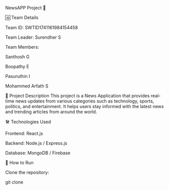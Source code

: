 NewsAPP Project 🚀

🆔 Team Details

Team ID: SWTlD1741161984154458

Team Leader: Surendher S

Team Members:

Santhosh G

Boopathy E

Pasuruthin I

Mohammed Arfath S

📌 Project Description
This project is a News Application that provides real-time news updates from various categories such as technology, sports, politics, and entertainment.
It helps users stay informed with the latest news and trending articles from around the world.

🛠 Technologies Used

Frontend: React.js

Backend: Node.js / Express.js

Database: MongoDB / Firebase

🚀 How to Run

Clone the repository:

git clone 

